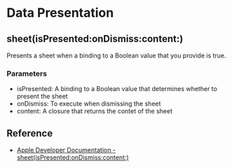 # Data Presentation

## sheet(isPresented:onDismiss:content:)

Presents a sheet when a binding to a Boolean value that you provide is true.

### Parameters

- isPresented: A binding to a Boolean value that determines whether to present the sheet
- onDismiss: To execute when dismissing the sheet
- content: A closure that returns the contet of the sheet

## Reference

- [Apple Developer Documentation - sheet(isPresented:onDismiss:content:)](https://developer.apple.com/documentation/SwiftUI/View/sheet(isPresented:onDismiss:content:))
